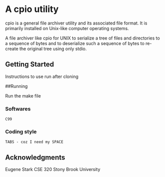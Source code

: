 # A cpio utility

cpio is a general file archiver utility and its associated file format. It is primarily installed on Unix-like computer operating systems.

A file archiver like cpio for UNIX to serialize a tree of files and directories to a sequence of bytes and to deserialize such a sequence of bytes to re-create the original tree using only stdio.

## Getting Started

Instructions to use run after cloning

##Running

Run the make file

### Softwares

```
C99
```

### Coding style

```
TABS - coz I need my SPACE
```

## Acknowledgments

Eugene Stark 
CSE 320
Stony Brook University